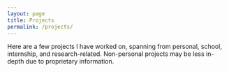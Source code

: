 ```yaml
---
layout: page
title: Projects
permalink: /projects/
---
```


Here are a few projects I have worked on, spanning from personal, school, internship, and research-related. Non-personal projects may be less in-depth due to proprietary information.



